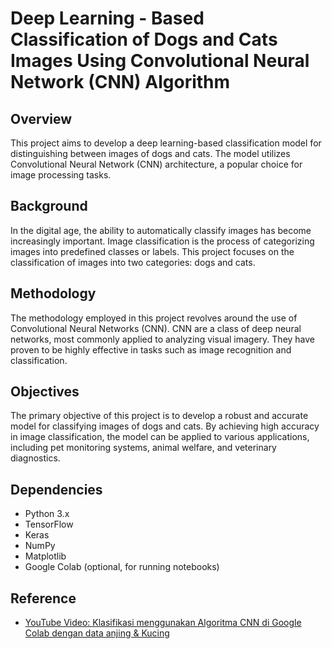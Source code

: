 # Deep Learning - Based Classification of Dogs and Cats Images Using Convolutional Neural Network (CNN) Algorithm

## Overview
This project aims to develop a deep learning-based classification model for distinguishing between images of dogs and cats. The model utilizes Convolutional Neural Network (CNN) architecture, a popular choice for image processing tasks.

## Background
In the digital age, the ability to automatically classify images has become increasingly important. Image classification is the process of categorizing images into predefined classes or labels. This project focuses on the classification of images into two categories: dogs and cats.

## Methodology
The methodology employed in this project revolves around the use of Convolutional Neural Networks (CNN). CNN are a class of deep neural networks, most commonly applied to analyzing visual imagery. They have proven to be highly effective in tasks such as image recognition and classification.

## Objectives
The primary objective of this project is to develop a robust and accurate model for classifying images of dogs and cats. By achieving high accuracy in image classification, the model can be applied to various applications, including pet monitoring systems, animal welfare, and veterinary diagnostics.

## Dependencies
- Python 3.x
- TensorFlow
- Keras
- NumPy
- Matplotlib
- Google Colab (optional, for running notebooks)

## Reference
- [YouTube Video: Klasifikasi menggunakan Algoritma CNN di Google Colab dengan data anjing & Kucing](https://www.youtube.com/watch?v=swC6PNbLMM8)
